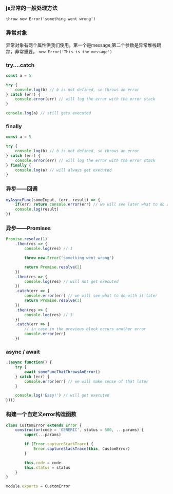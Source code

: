 ### js异常的一般处理方法

`throw new Error('something went wrong')`

### 异常对象

异常对象有两个属性供我们使用。第一个是message,第二个参数是异常堆栈跟踪，非常重要。
`new Error('This is the message')`

### try....catch

```javascript
const a = 5

try {
    console.log(b) // b is not defined, so throws an error
} catch (err) {
    console.error(err) // will log the error with the error stack
}

console.log(a) // still gets executed
```

### finally

```javascript
const a = 5

try {
    console.log(b) // b is not defined, so throws an error
} catch (err) {
    console.error(err) // will log the error with the error stack
} finally {
    console.log(a) // will always get executed
}
```

### 异步——回调
```javascript
myAsyncFunc(someInput, (err, result) => {
    if(err) return console.error(err) // we will see later what to do with the error object.
    console.log(result)
})
```

### 异步——Promises

```javascript
Promise.resolve(1)
    .then(res => {
        console.log(res) // 1

        throw new Error('something went wrong')

        return Promise.resolve(2)
    })
    .then(res => {
        console.log(res) // will not get executed
    })
    .catch(err => {
        console.error(err) // we will see what to do with it later
        return Promise.resolve(3)
    })
    .then(res => {
        console.log(res) // 3
    })
    .catch(err => {
        // in case in the previous block occurs another error
        console.error(err)
    })
```

### async / await

```javascript
;(async function() {
    try {
        await someFuncThatThrowsAnError()
    } catch (err) {
        console.error(err) // we will make sense of that later
    }

    console.log('Easy!') // will get executed
})()
```

### 构建一个自定义error构造函数
```javascript
class CustomError extends Error {
    constructor(code = 'GENERIC', status = 500, ...params) {
        super(...params)

        if (Error.captureStackTrace) {
            Error.captureStackTrace(this, CustomError)
        }

        this.code = code
        this.status = status
    }
}

module.exports = CustomError
```
